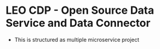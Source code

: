 # LEO CDP - Open Source Data Service and Data Connector

* This is structured as multiple microservice project 
